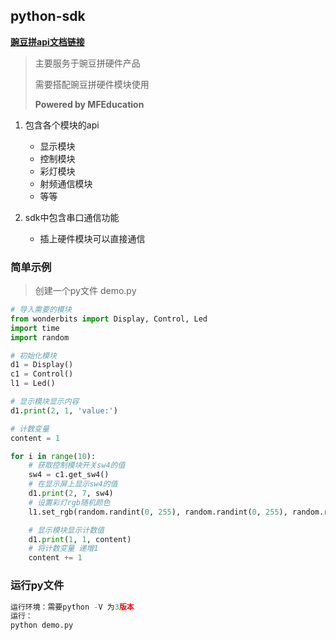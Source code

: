 ## python-sdk

**[豌豆拼api文档链接](http://doc.wonderbits.cn/)**

> 主要服务于豌豆拼硬件产品
>
> 需要搭配豌豆拼硬件模块使用
>
> **Powered by MFEducation**

1. 包含各个模块的api
    * 显示模块
    * 控制模块
    * 彩灯模块
    * 射频通信模块
    * 等等

2. sdk中包含串口通信功能
    * 插上硬件模块可以直接通信


### 简单示例
> 创建一个py文件 demo.py

```python
# 导入需要的模块
from wonderbits import Display, Control, Led
import time
import random

# 初始化模块
d1 = Display()
c1 = Control()
l1 = Led()

# 显示模块显示内容
d1.print(2, 1, 'value:')

# 计数变量
content = 1

for i in range(10):
    # 获取控制模块开关sw4的值
    sw4 = c1.get_sw4()
    # 在显示屏上显示sw4的值
    d1.print(2, 7, sw4)
    # 设置彩灯rgb随机颜色
    l1.set_rgb(random.randint(0, 255), random.randint(0, 255), random.randint(0, 255))

    # 显示模块显示计数值 
    d1.print(1, 1, content)
    # 将计数变量 递增1
    content += 1

```

### 运行py文件
```python
运行环境：需要python -V 为3版本
运行：
python demo.py
```
